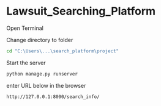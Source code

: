 # Lawsuit_Searching_Platform

Open Terminal

Change directory to folder

```bash
cd "C:\Users\...\search_platform\project"
```

Start the server

```bash
python manage.py runserver
```

enter URL below in the browser

```
http://127.0.0.1:8000/search_info/ 
```